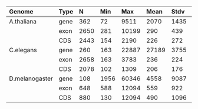 | Genome         | Type |  N   | Min |  Max  | Mean | Stdv | Med  |
|:---------------|:-----|:-----|:----|:------|:-----|:-----|:-----|
| A.thaliana     | gene |  362 |  72 |  9511 | 2070 | 1435 | 1892 |
|                | exon | 2650 | 281 | 10199 |  290 |  439 |  243 |
|                | CDS  | 2443 | 154 |  2190 |  226 |  272 |  137 |
| C.elegans      | gene |  260 | 163 | 22887 |27189 | 3755 | 2208 |
|                | exon | 2658 | 163 | 	3783 |  236 |  224 |  244 |
|                | CDS  | 2078 | 102 |  1309 |  206 |  176 |  230 |
| D.melanogaster | gene |  108 |1956 | 60346 | 4558 | 9087 | 2647 |
|                | exon |  648 | 588 | 12094 |  559 |  922 |  430 |
|                | CDS  |  880 | 130 | 12094 |  490 | 1096 |  321 |